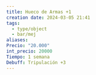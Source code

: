 ```yaml
---
title: Hueco de Armas +1
creation date: 2024-03-05 21:41
tags:
  - type/object
  - bar/mej
aliases: 
Precio: "20.000"
int_precio: 20000
Tiempo: 1 semana
Debuff: Tripulación +3
---
```

